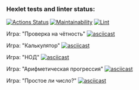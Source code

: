 ### Hexlet tests and linter status:

[![Actions Status](https://github.com/BuHHuTTyx/frontend-project-lvl1/workflows/hexlet-check/badge.svg)](https://github.com/BuHHuTTyx/frontend-project-lvl1/actions)
[![Maintainability](https://api.codeclimate.com/v1/badges/b4282b93681cc52fdddb/maintainability)](https://codeclimate.com/github/BuHHuTTyx/frontend-project-lvl1/maintainability)
[![Lint](https://github.com/BuHHuTTyx/frontend-project-lvl1/workflows/Lint/badge.svg)](https://github.com/BuHHuTTyx/frontend-project-lvl1/actions)

Игра: "Проверка на чётность"
[![asciicast](https://asciinema.org/a/pdi3gU2FBPLzsIHTt7vsU44c8.svg)](https://asciinema.org/a/pdi3gU2FBPLzsIHTt7vsU44c8)

Игра: "Калькулятор"
[![asciicast](https://asciinema.org/a/463764.svg)](https://asciinema.org/a/463764)

Игра: "НОД"
[![asciicast](https://asciinema.org/a/463846.svg)](https://asciinema.org/a/463846)

Игра: "Арифметическая прогрессия"
[![asciicast](https://asciinema.org/a/463857.svg)](https://asciinema.org/a/463857)

Игра: "Простое ли число?"
[![asciicast](https://asciinema.org/a/463872.svg)](https://asciinema.org/a/463872)